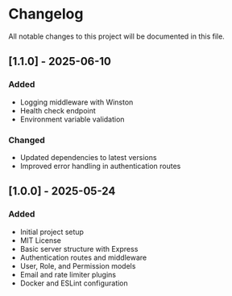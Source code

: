 # Changelog

All notable changes to this project will be documented in this file.

## [1.1.0] - 2025-06-10

### Added

- Logging middleware with Winston
- Health check endpoint
- Environment variable validation

### Changed

- Updated dependencies to latest versions
- Improved error handling in authentication routes

## [1.0.0] - 2025-05-24

### Added

- Initial project setup
- MIT License
- Basic server structure with Express
- Authentication routes and middleware
- User, Role, and Permission models
- Email and rate limiter plugins
- Docker and ESLint configuration
